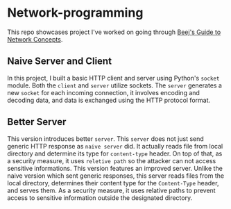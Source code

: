 # Network-programming
This repo showcases project I've worked on going through [Beej's Guide to Network Concepts](https://beej.us/guide/bgnet0/html/split/index.html).

## Naive Server and Client
In this project, I built a basic HTTP client and server using Python's `socket` module.
Both the `client` and `server` utilize sockets. The `server` generates a new `socket` for each incoming connection, it involves encoding and decoding data, and data is exchanged using the HTTP protocol format.

## Better Server
This version introduces better `server`. This `server` does not just send generic HTTP response as `naive server` did. It actually reads file from local directory and determine its type for `content-type` header. On top of that, as a security measure, it uses `reletive path` so the attacker can not access sensitive informations.
This version features an improved server. Unlike the naive version which sent generic responses, this server reads files from the local directory, determines their content type for the `Content-Type` header, and serves them. As a security measure, it uses relative paths to prevent access to sensitive information outside the designated directory.
